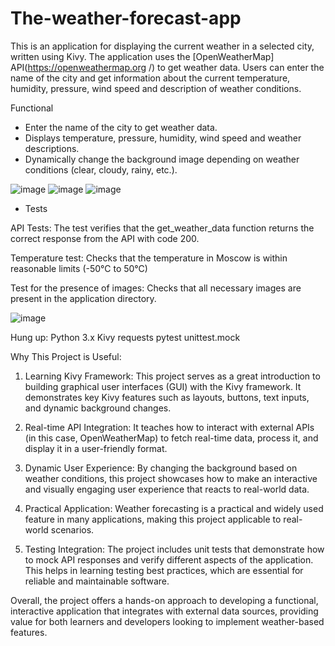 # The-weather-forecast-app
This is an application for displaying the current weather in a selected city, written using Kivy. The application uses the [OpenWeatherMap] API(https://openweathermap.org /) to get weather data. Users can enter the name of the city and get information about the current temperature, humidity, pressure, wind speed and description of weather conditions.

Functional
- Enter the name of the city to get weather data.
- Displays temperature, pressure, humidity, wind speed and weather descriptions.
- Dynamically change the background image depending on weather conditions (clear, cloudy, rainy, etc.).

![image](https://github.com/user-attachments/assets/29007011-0d2c-4c13-aa52-ae96e3c023b8)    ![image](https://github.com/user-attachments/assets/ee9138ef-53d1-4855-a8ec-cd760d79b4b6)  ![image](https://github.com/user-attachments/assets/c6797d33-605c-4fe1-bb18-0971fa82c15b)




- Tests

API Tests:
The test verifies that the get_weather_data function returns the correct response from the API with code 200.

Temperature test:
Checks that the temperature in Moscow is within reasonable limits (-50°C to 50°C)

Test for the presence of images:
Checks that all necessary images are present in the application directory.

![image](https://github.com/user-attachments/assets/164aefd5-aa8f-4873-ab06-1353e61a8825)


Hung up:
Python 3.x
Kivy
requests
pytest
unittest.mock

Why This Project is Useful:
1) Learning Kivy Framework: This project serves as a great introduction to building graphical user interfaces (GUI) with the Kivy framework. It demonstrates key Kivy features such as layouts, buttons, text inputs, and dynamic background changes.

2) Real-time API Integration: It teaches how to interact with external APIs (in this case, OpenWeatherMap) to fetch real-time data, process it, and display it in a user-friendly format.

3) Dynamic User Experience: By changing the background based on weather conditions, this project showcases how to make an interactive and visually engaging user experience that reacts to real-world data.

4) Practical Application: Weather forecasting is a practical and widely used feature in many applications, making this project applicable to real-world scenarios.

5) Testing Integration: The project includes unit tests that demonstrate how to mock API responses and verify different aspects of the application. This helps in learning testing best practices, which are essential for reliable and maintainable software.

Overall, the project offers a hands-on approach to developing a functional, interactive application that integrates with external data sources, providing value for both learners and developers looking to implement weather-based features.
